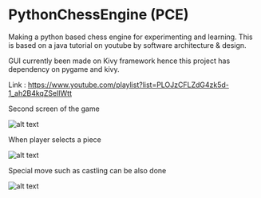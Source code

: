 # PythonChessEngine (PCE)
Making a python based chess engine for experimenting and learning. This is based on a java tutorial on youtube by software architecture 
& design.

GUI currently been made on Kivy framework hence this project has dependency on pygame and kivy.

Link : https://www.youtube.com/playlist?list=PLOJzCFLZdG4zk5d-1_ah2B4kqZSeIlWtt

Second screen of the game

![alt text](https://raw.githubusercontent.com/arkitpatel/MyChessEngine/master/game/images/image1.png)

When player selects a piece

![alt text](https://raw.githubusercontent.com/arkitpatel/MyChessEngine/master/game/images/image2.png)

Special move such as castling can be also done


![alt text](https://raw.githubusercontent.com/arkitpatel/MyChessEngine/master/game/images/image3.png)
